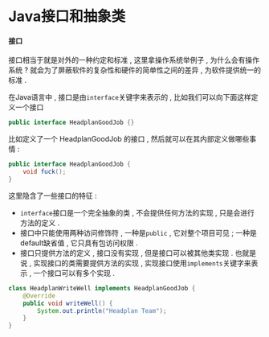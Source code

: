 # Java接口和抽象类

#### 接口

接口相当于就是对外的一种约定和标准 , 这里拿操作系统举例子 , 为什么会有操作系统 ? 就会为了屏蔽软件的复杂性和硬件的简单性之间的差异 , 为软件提供统一的标准 .

在Java语言中 , 接口是由`interface`关键字来表示的 , 比如我们可以向下面这样定义一个接口

```java
public interface HeadplanGoodJob {}
```

比如定义了一个 HeadplanGoodJob 的接口 , 然后就可以在其内部定义做哪些事情 :

```java
public interface HeadplanGoodJob {
    void fuck();
}
```

这里隐含了一些接口的特征 : 

* `interface`接口是一个完全抽象的类 , 不会提供任何方法的实现 , 只是会进行方法的定义 . 
* 接口中只能使用两种访问修饰符 , 一种是`public` , 它对整个项目可见 ; 一种是default缺省值 , 它只具有包访问权限 . 
* 接口只提供方法的定义 , 接口没有实现 , 但是接口可以被其他类实现 . 也就是说 , 实现接口的类需要提供方法的实现 , 实现接口使用`implements`关键字来表示 , 一个接口可以有多个实现 . 

```java
class HeadplanWriteWell implements HeadplanGoodJob {
    @Override
    public void writeWell() {
        System.out.println("Headplan Team");
    }
}
```



